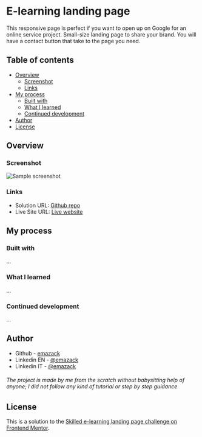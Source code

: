 # E-learning landing page

This responsive page is perfect if you want to open up on Google for an online service project.
Small-size landing page to share your brand. You will have a contact button that take to the page 
you need.

## Table of contents

- [Overview](#overview)
  - [Screenshot](#screenshot)
  - [Links](#links)
- [My process](#my-process)
  - [Built with](#built-with)
  - [What I learned](#what-i-learned)
  - [Continued development](#continued-development)
- [Author](#author)
- [License](#license)

## Overview

### Screenshot

![Sample screenshot](/...)

### Links

- Solution URL: [Github repo](...)
- Live Site URL: [Live website](...)

## My process

### Built with

...

### What I learned

...

### Continued development

...

## Author


- Github - [emazack](https://github.com/emazack)
- Linkedin EN - [@emazack](https://www.linkedin.com/in/emazack/?locale=en_US)
- Linkedin IT - [@emazack](https://www.linkedin.com/in/emazack)
###### The project is made by me from the scratch without babysitting help of anyone; I did not follow any kind of tutorial or step by step guidance

## License

This is a solution to the [Skilled e-learning landing page challenge on Frontend Mentor](https://www.frontendmentor.io/challenges/skilled-elearning-landing-page-S1ObDrZ8q).